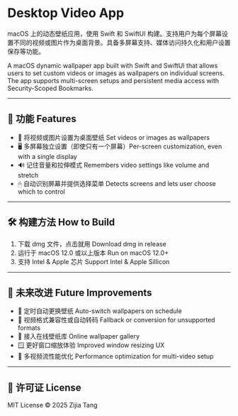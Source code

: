 # Desktop Video App

macOS 上的动态壁纸应用，使用 Swift 和 SwiftUI 构建。支持用户为每个屏幕设置不同的视频或图片作为桌面背景。具备多屏幕支持、媒体访问持久化和用户设置保存等功能。

A macOS dynamic wallpaper app built with Swift and SwiftUI that allows users to set custom videos or images as wallpapers on individual screens. The app supports multi-screen setups and persistent media access with Security-Scoped Bookmarks.

---

## 🌟 功能 Features

- 🎥 将视频或图片设置为桌面壁纸 Set videos or images as wallpapers
- 🖥 多屏幕独立设置（即使只有一个屏幕）Per-screen customization, even with a single display
- 🔊 记住音量和拉伸模式 Remembers video settings like volume and stretch
- 🖱 自动识别屏幕并提供选择菜单 Detects screens and lets user choose which to control

---

## 🛠️ 构建方法 How to Build

1. 下载 dmg 文件，点击就用 Download dmg in release
2. 运行于 macOS 12.0 或以上版本 Run on macOS 12.0+
3. 支持 Intel & Apple 芯片 Support Intel & Apple Sillicon

---

## 🔮 未来改进 Future Improvements

- 🔄 定时自动更换壁纸 Auto-switch wallpapers on schedule
- 🧱 视频格式兼容性或自动转码 Fallback or conversion for unsupported formats
- 🌄 接入在线壁纸库 Online wallpaper gallery
- 🪟 更好窗口缩放体验 Improved window resizing UX
- 🐞 多视频流性能优化 Performance optimization for multi-video setup

---

## 📄 许可证 License

MIT License © 2025 Zijia Tang
